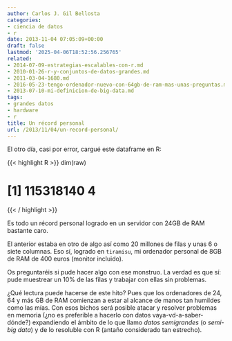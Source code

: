 ```yaml
---
author: Carlos J. Gil Bellosta
categories:
- ciencia de datos
- r
date: 2013-11-04 07:05:09+00:00
draft: false
lastmod: '2025-04-06T18:52:56.256765'
related:
- 2014-07-09-estrategias-escalables-con-r.md
- 2010-01-26-r-y-conjuntos-de-datos-grandes.md
- 2011-03-04-1680.md
- 2016-05-23-tengo-ordenador-nuevo-con-64gb-de-ram-mas-unas-preguntas.md
- 2013-07-10-mi-definicion-de-big-data.md
tags:
- grandes datos
- hardware
- r
title: Un récord personal
url: /2013/11/04/un-record-personal/
---
```


El otro día, casi por error, cargué este dataframe en R:

{{< highlight R >}}
dim(raw)
# [1] 115318140         4
{{< / highlight >}}

Es todo un récord personal logrado en un servidor con 24GB de RAM bastante caro.

El anterior estaba en otro de algo así como 20 millones de filas y unas 6 o siete columnas. Eso sí, logrado en `tiramisu`, mi ordenador personal de 8GB de RAM de 400 euros (monitor incluido).

Os preguntaréis si pude hacer algo con ese monstruo. La verdad es que sí: pude muestrear un 10% de las filas y trabajar con ellas sin problemas.

¿Qué lectura puede hacerse de este hito? Pues que los ordenadores de 24, 64 y más GB de RAM comienzan a estar al alcance de manos tan humildes como las mías. Con esos bichos será posible atacar y resolver problemas en memoria (¿no es preferible a hacerlo con datos vaya-vd-a-saber-dónde?) expandiendo el ámbito de lo que llamo _datos semigrandes_ (o _semi-big data_) y de lo resoluble con R (antaño considerado tan estrecho).